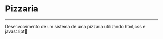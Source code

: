 # Pizzaria
****
 Desenvolvimento de um sistema de uma pizzaria utilizando html,css e javascript:pizza:
